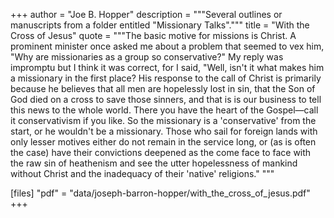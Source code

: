 +++
author = "Joe B. Hopper"
description = """Several outlines or manuscripts from a folder entitled "Missionary Talks"."""
title = "With the Cross of Jesus"
quote = """The basic motive for missions is Christ. A prominent minister once asked me about a problem that seemed to vex him, "Why are missionaries as a group so conservative?" My reply was impromptu but I think it was correct, for I said, "Well, isn't it what makes him a missionary in the first place? His response to the call of Christ is primarily because he believes that all men are hopelessly lost in sin, that the Son of God died on a cross to save those sinners, and that is is our business to tell this news to the whole world. There you have the heart of the Gospel—call it conservativism if you like. So the missionary is a 'conservative' from the start, or he wouldn't be a missionary. Those who sail for foreign lands with only lesser motives either do not remain in the service long, or (as is often the case) have their convictions deepened as the come face to face with the raw sin of heathenism and see the utter hopelessness of mankind without Christ and the inadequacy of their 'native' religions." """

[files]
"pdf" = "data/joseph-barron-hopper/with_the_cross_of_jesus.pdf"
+++

